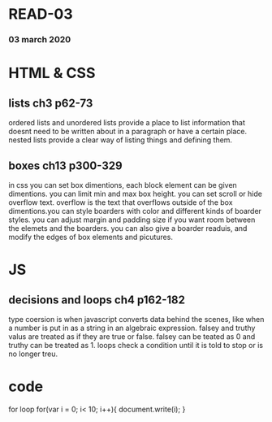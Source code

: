 # READ-03
### 03 march 2020

# HTML & CSS
## lists ch3 p62-73
ordered lists and unordered lists provide a place to list information that doesnt need to be written about in a paragraph or have a certain place. nested lists provide a clear way of listing things and defining them. 

## boxes ch13 p300-329
in css you can set box dimentions, each block element can be given dimentions. you can limit min and max box height. you can set scroll or hide overflow text. overflow is the text that overflows outside of the box dimentions.you can style boarders with color and different kinds of boarder styles. you can adjust margin and padding size if you want room between the elemets and the boarders. you can also give a boarder readuis, and modify the edges of box elements and picutures. 

# JS
## decisions and loops ch4 p162-182
type coersion is when javascript converts data behind the scenes, like when a number is put in as a string in an algebraic expression. falsey and truthy valus are treated as if they are true or false. falsey can be teated as 0 and truthy can be treated as 1. loops check a condition until it is told to stop or is no longer treu. 


# code 
for loop
for(var i = 0; i< 10; i++){
    document.write(i);
}